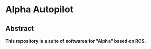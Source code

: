 # Alpha Autopilot

## Abstract

#### This repository is a suite of softwares for "Alpha" based on ROS.
